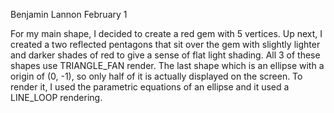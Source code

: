 Benjamin Lannon
February 1

For my main shape, I decided to create a red gem with 5 vertices. Up next, I created a two
reflected pentagons that sit over the gem with slightly lighter and darker shades of red to give
a sense of flat light shading. All 3 of these shapes use TRIANGLE_FAN render. The last shape
which is an ellipse with a origin of (0, -1), so only half of it is actually displayed on the screen.
To render it, I used the parametric equations of an ellipse and it used a LINE_LOOP rendering.  
